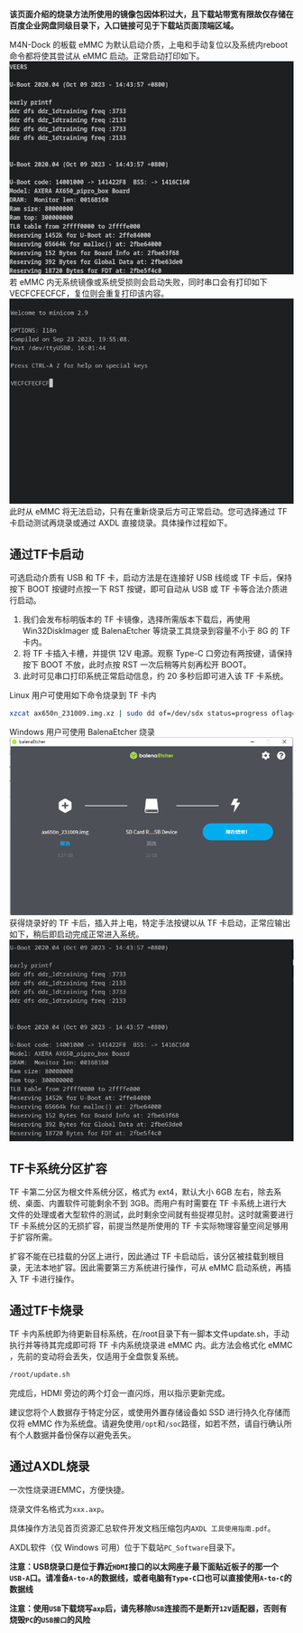 **该页面介绍的烧录方法所使用的镜像包因体积过大，且下载站带宽有限故仅存储在百度企业网盘同级目录下，入口链接可见于下载站页面顶端区域。**

M4N-Dock 的板载 eMMC 为默认启动介质，上电和手动复位以及系统内reboot命令都将使其尝试从 eMMC 启动。正常启动打印如下。
![uboot_normal](../assets/uboot_normal.png)
若 eMMC 内无系统镜像或系统受损则会启动失败，同时串口会有打印如下 VECFCFECFCF，复位则会重复打印该内容。
![uboot_loss](../assets/uboot_loss.png)
此时从 eMMC 将无法启动，只有在重新烧录后方可正常启动。您可选择通过 TF 卡启动测试再烧录或通过 AXDL 直接烧录。具体操作过程如下。

## 通过TF卡启动
可选启动介质有 USB 和 TF 卡，启动方法是在连接好 USB 线缆或 TF 卡后，保持按下 BOOT 按键时点按一下 RST 按键，即可自动从 USB 或 TF 卡等合法介质进行启动。

1. 我们会发布标明版本的 TF 卡镜像，选择所需版本下载后，再使用 Win32DiskImager 或 BalenaEtcher 等烧录工具烧录到容量不小于 8G 的 TF 卡内。
2. 将 TF 卡插入卡槽，并提供 12V 电源。观察 Type-C 口旁边有两按键，请保持按下 BOOT 不放，此时点按 RST 一次后稍等片刻再松开 BOOT。
3. 此时可见串口打印系统正常启动信息，约 20 多秒后即可进入该 TF 卡系统。

Linux 用户可使用如下命令烧录到 TF 卡内
```bash
xzcat ax650n_231009.img.xz | sudo dd of=/dev/sdx status=progress oflag=direct bs=1G
```
Windows 用户可使用 BalenaEtcher 烧录
![balenaetcher_flashing](../assets/balenaetcher_flashing.png)
获得烧录好的 TF 卡后，插入并上电，特定手法按键以从 TF 卡启动，正常应输出如下，稍后即启动完成正常进入系统。
![uboot_tfcard](../assets/uboot_tfcard.png)



## TF卡系统分区扩容

TF 卡第二分区为根文件系统分区，格式为 ext4，默认大小 6GB 左右，除去系统、桌面、内置软件可能剩余不到 3GB。而用户有时需要在 TF 卡系统上进行大文件的处理或者大型软件的测试，此时剩余空间就有些捉襟见肘。这时就需要进行 TF 卡系统分区的无损扩容，前提当然是所使用的 TF 卡实际物理容量空间足够用于扩容所需。

扩容不能在已挂载的分区上进行，因此通过 TF 卡启动后，该分区被挂载到根目录，无法本地扩容。因此需要第三方系统进行操作，可从 eMMC 启动系统，再插入 TF 卡进行操作。


## 通过TF卡烧录
TF 卡内系统即为待更新目标系统，在/root目录下有一脚本文件update.sh，手动执行并等待其完成即可将 TF 卡内系统烧录进 eMMC 内。此方法会格式化 eMMC ，先前的变动将会丢失，仅适用于全盘恢复系统。

```bash
/root/update.sh
```
完成后，HDMI 旁边的两个灯会一直闪烁，用以指示更新完成。

建议您将个人数据存于特定分区，或使用外置存储设备如 SSD 进行持久化存储而仅将 eMMC 作为系统盘。请避免使用`/opt`和`/soc`路径，如若不然，请自行确认所有个人数据并备份保存以避免丢失。


## 通过AXDL烧录
一次性烧录进EMMC，方便快捷。

烧录文件名格式为`xxx.axp`。

具体操作方法见首页资源汇总软件开发文档压缩包内`AXDL 工具使用指南.pdf`。

AXDL软件（仅 Windows 可用）位于下载站`PC_Software`目录下。

**注意：USB烧录口是位于靠近`HDMI`接口的以太网座子最下面贴近板子的那一个`USB-A`口。请准备`A-to-A`的数据线，或者电脑有`Type-C`口也可以直接使用`A-to-C`的数据线**

**注意：使用`USB`下载烧写`axp`后，请先移除`USB`连接而不是断开`12V`适配器，否则有烧毁`PC`的`USB接口`的风险**